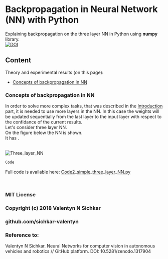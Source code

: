 # Backpropagation in Neural Network (NN) with Python
Explaining backpropagation on the three layer NN in Python using <b>numpy</b> library.
<br/>[![DOI](https://zenodo.org/badge/DOI/10.5281/zenodo.1317904.svg)](https://doi.org/10.5281/zenodo.1317904)

## Content
Theory and experimental results (on this page):

* <a href="#Concepts of backpropagation in NN">Concepts of backpropagation in NN</a>

### <a name="Concepts of backpropagation in NN">Concepts of backpropagation in NN</a>
In order to solve more complex tasks, that was described in the [Introduction](https://github.com/sichkar-valentyn/Neural_Networks_for_Computer_Vision/blob/master/Theory/Introduction.md) part, it is needed to use more layers in the NN. In this case the weights will be updated sequentially from the last layer to the input layer with respect to the confidance of the current results. <br/>Let's consider three layer NN.
<br/>On the figure below the NN is shown.
<br/>It has .
<br/><br/>

![Three_layer_NN](https://github.com/sichkar-valentyn/Neural_Networks_for_Computer_Vision/blob/master/images/three_layer_NN.png)

```py
Code
```



Full code is available here: [Code2_simple_three_layer_NN.py](https://github.com/sichkar-valentyn/Neural_Networks_for_Computer_Vision/blob/master/Codes/Code2_simple_three_layer_NN.py)

<br/>

### MIT License
### Copyright (c) 2018 Valentyn N Sichkar
### github.com/sichkar-valentyn
### Reference to:
Valentyn N Sichkar. Neural Networks for computer vision in autonomous vehicles and robotics // GitHub platform. DOI: 10.5281/zenodo.1317904
